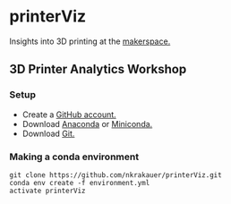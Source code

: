# printerViz
Insights into 3D printing at the [makerspace.](https://making.engr.wisc.edu/)

## 3D Printer Analytics Workshop

### Setup
* Create a [GitHub account.](https://github.com)
* Download [Anaconda](https://www.anaconda.com/download/) or [Miniconda.](https://conda.io/miniconda.html)
* Download [Git.](https://git-scm.com/downloads)

### Making a conda environment
```
git clone https://github.com/nkrakauer/printerViz.git
conda env create -f environment.yml
activate printerViz
```
